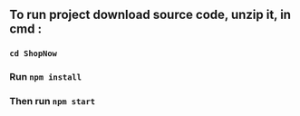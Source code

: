 ## To run project download source code, unzip it, in cmd :
### `cd ShopNow`
### Run `npm install`
### Then run `npm start`
